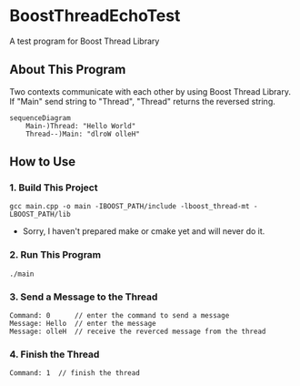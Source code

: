 # BoostThreadEchoTest
A test program for Boost Thread Library  

## About This Program
Two contexts communicate with each other by using Boost Thread Library. If "Main" send string to "Thread", "Thread" returns the reversed string.  
```mermaid
sequenceDiagram
    Main-)Thread: "Hello World"
    Thread--)Main: "dlroW olleH"
```

## How to Use
### 1. Build This Project
```terminal
gcc main.cpp -o main -IBOOST_PATH/include -lboost_thread-mt -LBOOST_PATH/lib
```
* Sorry, I haven't prepared make or cmake yet and will never do it.  

### 2. Run This Program
```terminal
./main
```

### 3. Send a Message to the Thread
```terminal
Command: 0      // enter the command to send a message
Message: Hello  // enter the message
Message: olleH  // receive the reverced message from the thread
```

### 4. Finish the Thread
```terminal
Command: 1  // finish the thread
```

